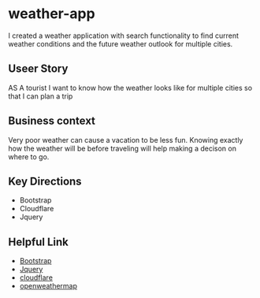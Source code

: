 # weather-app

I created a weather application with search functionality to find current weather conditions and the future weather outlook for multiple cities.

## Useer Story

AS A tourist I want to know how the weather looks like for multiple cities so that I can plan a trip

## Business context

Very poor weather can cause a vacation to be less fun. Knowing exactly how the weather will be before traveling will help making a decison on where to go.

## Key Directions

* Bootstrap
* Cloudflare
* Jquery

## Helpful Link

* [Bootstrap](https://getbootstrap.com)
* [Jquery](https://jquery.com)
* [cloudflare](https://www.cloudflare.com)
* [openweathermap](https://openweathermap.org/api/uvi)

